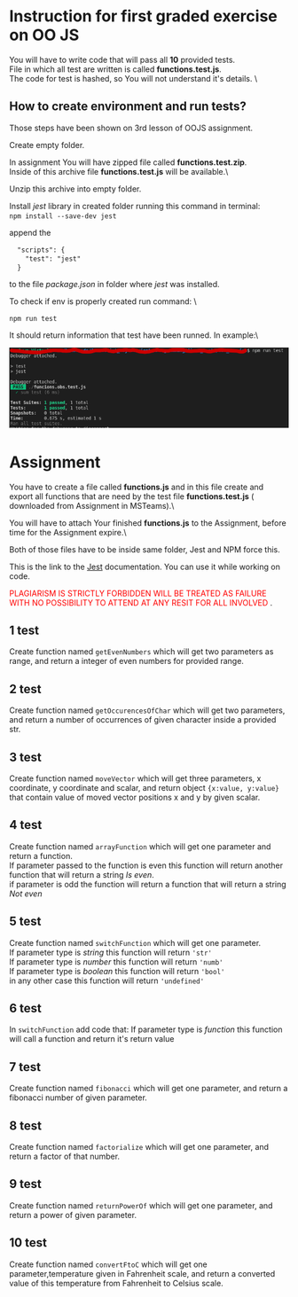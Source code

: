 # Instruction for first graded exercise on OO JS

You will have to write code that will pass all **10** provided tests. \
File in which all test are written is called **functions.test.js**.\
The code for test is hashed, so You will not understand it's details. \

## How to create environment and run tests?
Those steps have been shown on 3rd lesson of OOJS assignment.

Create empty folder.

In assignment You will have zipped file called **functions.test.zip**.\
 Inside of this archive file  **functions.test.js** will be available.\

Unzip this archive into empty folder.

Install *jest* library in created folder running this command in terminal:\
``npm install --save-dev jest``

append the 
```
  "scripts": {
    "test": "jest"
  }
```

to the file *package.json* in folder where *jest* was installed.

To check if env is properly created run command: \
```
npm run test
```
It should return information that test have been runned. In example:\

![Example run](example_run.png)



# Assignment

You have to create a file called **functions.js** and in this file create and export all functions that are need by the test file **functions.test.js** ( downloaded from Assignment in MSTeams).\

You will have to attach Your finished **functions.js** to the Assignment, before time for the Assignment expire.\



Both of those files have to be inside same folder, Jest and NPM force this.

This is the link to the [Jest](https://jestjs.io/docs/getting-started) documentation. You can use it while working on code.

<span style="color:red">PLAGIARISM IS STRICTLY FORBIDDEN WILL BE TREATED AS FAILURE WITH NO POSSIBILITY TO ATTEND AT ANY RESIT FOR ALL INVOLVED </span>.



## 1 test
Create function named ```getEvenNumbers``` which will get two parameters as range, and return a integer of even numbers for provided range.

## 2 test
Create function named ```getOccurencesOfChar``` which will get two parameters, and return a number of occurrences of given character inside a provided str.

## 3 test
Create function named ```moveVector``` which will get three parameters, x coordinate, y coordinate and scalar, and return object ```{x:value, y:value}``` that contain value of moved vector positions x and y by given scalar.

## 4 test
Create function named ``arrayFunction`` which will get one parameter and return a function.\
If parameter passed to the function is even this function will return another function that will return a string *Is even*.\
if parameter is odd the function will return a function that will return a string *Not even*

## 5 test
Create function named ``switchFunction`` which will get one parameter.\
If parameter type is *string* this function will return ```'str'```\
If parameter type is *number* this function will return ```'numb'```\
If parameter type is *boolean* this function will return ```'bool'```\
in any other case this function will return ```'undefined'```

## 6 test
In ``switchFunction`` add code that:
If parameter type is *function* this function will call a function and return it's return value

## 7 test
Create function named ``fibonacci`` which will get one parameter, and return a fibonacci number of given parameter.

## 8 test
Create function named ``factorialize`` which will get one parameter, and return a factor of that number.

## 9 test
Create function named ``returnPowerOf`` which will get one parameter, and return a power of given parameter.

## 10 test
Create function named ``convertFtoC`` which will get one parameter,temperature given in Fahrenheit scale, and return a converted value of this temperature from Fahrenheit to Celsius scale.
